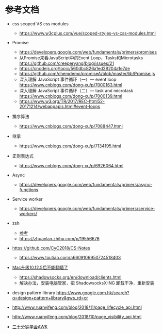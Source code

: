 # 参考文档

- css scoped VS css modules
  - https://www.w3cplus.com/vue/scoped-styles-vs-css-modules.html
- Promise
  - https://developers.google.com/web/fundamentals/primers/promises
  - 从Promise来看JavaScript中的Event Loop、Tasks和Microtasks https://github.com/creeperyang/blog/issues/21
  - https://cnodejs.org/topic/560dbc826a1ed28204a1e7de
  - https://github.com/chemdemo/promiseA/blob/master/lib/Promise.js
  - 深入理解 JavaScript 事件循环（一）— event loop https://www.cnblogs.com/dong-xu/p/7000163.html
  - 深入理解 JavaScript 事件循环（二）— task and microtask https://www.cnblogs.com/dong-xu/p/7000139.html
  - https://www.w3.org/TR/2017/REC-html52-20171214/webappapis.html#event-loops
- 排序算法
  - https://www.cnblogs.com/dong-xu/p/7088447.html
- 继承
  - https://www.cnblogs.com/dong-xu/p/7134195.html
- 正则表达式
  - https://www.cnblogs.com/dong-xu/p/6926064.html
- Async
  - https://developers.google.com/web/fundamentals/primers/async-functions
- Service worker
  - https://developers.google.com/web/fundamentals/primers/service-workers/
- zsh
  - [参考](https://leohxj.gitbooks.io/a-programmer-prepares/software/mac/softwares/zsh.html)
  - https://zhuanlan.zhihu.com/p/19556676
- https://github.com/CyC2018/CS-Notes
  - https://www.toutiao.com/a6609106950724518403
- [Mac升级10.12.5后不能翻墙了](https://github.com/shadowsocks/ShadowsocksX-NG/issues/371)
  - https://shadowsocks.org/en/download/clients.html
  - 解决办法，安装电脑管家，把 ShadowsocksX-NG 卸载干净，重新安装

- design pattern library https://www.google.com.hk/search?q=design+pattern+library&gws_rd=cr

- http://www.ruanyifeng.com/blog/2018/11/page_lifecycle_api.html
- http://www.ruanyifeng.com/blog/2018/10/page_visibility_api.html


- [三十分钟学会AWK](https://github.com/mylxsw/growing-up/blob/master/doc/%E4%B8%89%E5%8D%81%E5%88%86%E9%92%9F%E5%AD%A6%E4%BC%9AAWK.md)

